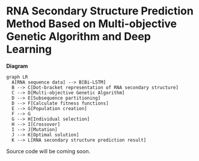 # RNA Secondary Structure Prediction Method Based on Multi-objective Genetic Algorithm and Deep Learning



**Diagram**

```mermaid
graph LR
  A[RNA sequence data] --> B[Bi-LSTM]
  B --> C[Dot-bracket representation of RNA secondary structure]
  C --> D[Multi-objective Genetic Algorithm]
  D --> E[Subsequence partitioning]
  D --> F[Calculate fitness functions]
  E --> G[Population creation]
  F --> G
  G --> H[Individual selection]
  H --> I[Crossover]
  I --> J[Mutation]
  J --> K[Optimal solution]
  K --> L[RNA secondary structure prediction result]
```

Source code will be coming soon.

